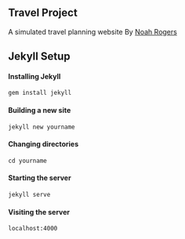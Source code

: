 ## Travel Project
A simulated travel planning website
By [Noah Rogers](treydor.github.io)

## Jekyll Setup

#### Installing Jekyll
```
gem install jekyll
```

#### Building a new site
```
jekyll new yourname
```

#### Changing directories
```
cd yourname
```

#### Starting the server
```
jekyll serve
```

#### Visiting the server
```
localhost:4000
```